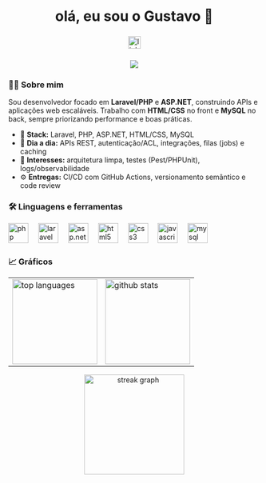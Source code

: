 <h1 align="center">olá, eu sou o Gustavo 👋</h1>

###
<div align="center">
  <a href="https://www.linkedin.com/in/gustavoadfbagle/" target="_blank" rel="noopener noreferrer">
    <img src="https://img.shields.io/static/v1?message=LinkedIn&logo=linkedin&label=&color=0077B5&logoColor=white&labelColor=&style=for-the-badge" height="25" alt="linkedin logo" />
  </a>
</div>

###
<div align="center">
  <img src="https://visitor-badge.laobi.icu/badge?page_id=gustavoadfbagle.gustavoadfbagle"  />
</div>

###

<h3 align="left">👨‍💻  Sobre mim</h3>

<p align="left">
Sou desenvolvedor focado em <strong>Laravel/PHP</strong> e <strong>ASP.NET</strong>, construindo APIs e aplicações web escaláveis. Trabalho com <strong>HTML/CSS</strong> no front e <strong>MySQL</strong> no back, sempre priorizando performance e boas práticas.
</p>

<ul align="left">
  <li>🔧 <strong>Stack:</strong> Laravel, PHP, ASP.NET, HTML/CSS, MySQL</li>
  <li>🚀 <strong>Dia a dia:</strong> APIs REST, autenticação/ACL, integrações, filas (jobs) e caching</li>
  <li>🧪 <strong>Interesses:</strong> arquitetura limpa, testes (Pest/PHPUnit), logs/observabilidade</li>
  <li>⚙️ <strong>Entregas:</strong> CI/CD com GitHub Actions, versionamento semântico e code review</li>
</ul>

###

<h3 align="left">🛠 Linguagens e ferramentas</h3>

<div align="left">
  <img src="https://cdn.jsdelivr.net/gh/devicons/devicon/icons/php/php-original.svg" height="40" alt="php" />
  <img width="12" />
  <img src="https://cdn.jsdelivr.net/gh/devicons/devicon/icons/laravel/laravel-original.svg" height="40" alt="laravel" />
  <img width="12" />
  <img src="https://cdn.jsdelivr.net/gh/devicons/devicon/icons/csharp/csharp-original.svg" height="40" alt="asp.net core" />
  <img width="12" />
  <img src="https://cdn.jsdelivr.net/gh/devicons/devicon/icons/html5/html5-original.svg" height="40" alt="html5" />
  <img width="12" />
  <img src="https://cdn.jsdelivr.net/gh/devicons/devicon/icons/css3/css3-original.svg" height="40" alt="css3" />
  <img width="12" />
  <img src="https://cdn.jsdelivr.net/gh/devicons/devicon/icons/javascript/javascript-original.svg" height="40" alt="javascript" />
  <img width="12" />
  <img src="https://cdn.jsdelivr.net/gh/devicons/devicon/icons/mysql/mysql-original.svg" height="40" alt="mysql" />
</div>

###

<h3 align="left">📈  Gráficos</h3>

<div align="center">
  <table>
    <tr>
      <td>
        <img src="https://github-readme-stats.vercel.app/api/top-langs/?username=gustavoadfbagle&layout=compact&hide_border=true&langs_count=6&cache_seconds=86400&theme=dracula&bg_color=0D1117&title_color=3B5CCC&text_color=C9D1D9&border_color=30363D" height="170" alt="top languages" />
      </td>
      <td>
        <img src="https://github-readme-stats.vercel.app/api?username=gustavoadfbagle&show_icons=true&hide_border=true&rank_icon=github&locale=pt-br&cache_seconds=86400&theme=dracula&bg_color=0D1117&title_color=3B5CCC&text_color=C9D1D9&icon_color=3B5CCC&border_color=30363D" height="170" alt="github stats" />
      </td>
    </tr>
  </table>
</div>

<div align="center">
  <img src="https://streak-stats.demolab.com?user=gustavoadfbagle&locale=pt_BR&mode=daily&hide_border=true&border_radius=5&cache_seconds=86400&theme=dracula&background=0D1117&border=30363D&ring=3B5CCC&fire=3B5CCC&currStreakNum=3B5CCC&currStreakLabel=3B5CCC&sideNums=3B5CCC&sideLabels=9AA4B3&dates=8B949E" height="200" alt="streak graph"  />
</div>
